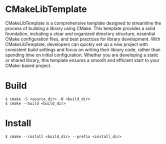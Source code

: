 # CMakeLibTemplate
CMakeLibTemplate is a comprehensive template designed to streamline the process of building a library using CMake. This template provides a solid foundation, including a clear and organized directory structure, essential CMake configuration files, and best practices for library development. With CMakeLibTemplate, developers can quickly set up a new project with consistent build settings and focus on writing their library code, rather than spending time on initial configuration. Whether you are developing a static or shared library, this template ensures a smooth and efficient start to your CMake-based project.

# Build
    $ cmake -S <source_dir> -B <build_dir>
    $ cmake --build <build_dir>
# Install
    $ cmake --install <build_dir> --prefix <install_dir>